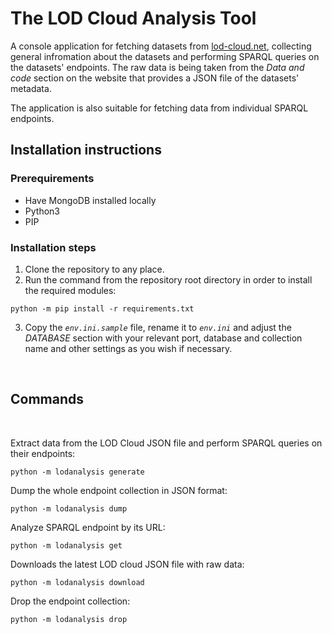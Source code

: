 # **The LOD Cloud Analysis Tool** 

A console application for fetching datasets from [lod-cloud.net](https://lod-cloud.net/), collecting general infromation about the datasets and performing SPARQL queries on the datasets' endpoints. The raw data is being taken from the *Data and code* section on the website that provides a JSON file of the datasets' metadata.

The application is also suitable for fetching data from individual SPARQL endpoints.

## **Installation instructions** 
### **Prerequirements**
- Have MongoDB installed locally
- Python3
- PIP

### **Installation steps**
1. Clone the repository to any place.
2. Run the command from the repository root directory in order to install the required modules:
```
python -m pip install -r requirements.txt
``` 

3. Copy the *`env.ini.sample`* file, rename it to *`env.ini`* and adjust the *DATABASE* section with your relevant port, database and collection name and other settings as you wish if necessary.

<br>

## **Commands**
<br>

Extract data from the LOD Cloud JSON file and perform SPARQL queries on their endpoints:
```
python -m lodanalysis generate
```

Dump the whole endpoint collection in JSON format:
```
python -m lodanalysis dump
```

Analyze SPARQL endpoint by its URL:
```
python -m lodanalysis get
```

Downloads the latest LOD cloud JSON file with raw data:
```
python -m lodanalysis download
```

Drop the endpoint collection:
```
python -m lodanalysis drop
```